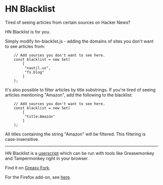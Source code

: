 # HN Blacklist

Tired of seeing articles from certain sources on Hacker News?

HN Blacklist is for you.

Simply modify hn-blacklist.js - adding the domains of sites you don't want to see articles from:

```
    // Add sources you don't want to see here.
    const blacklist = new Set(
        [
         "nautil.us",
         "fs.blog"
        ]
    );
```

It's also possible to filter articles by title substrings. If you're tired of seeing articles mentioning "Amazon",
add the following to the blacklist:

```
    // Add sources you don't want to see here.
    const blacklist = new Set(
        [
         "title:Amazon"
        ]
    );
```

All titles containing the string "Amazon" will be filtered. This filtering is case-insensitive.

---

HN Blacklist is a [userscript](https://en.wikipedia.org/wiki/Userscript) which can be run with tools like Greasemonkey and Tampermonkey right in your browser.

Find it on [Greasy Fork](https://greasyfork.org/en/scripts/427213-hn-blacklist).

For the Firefox add-on, see [here](https://github.com/booleandilemma/hn-blacklist-firefox).
